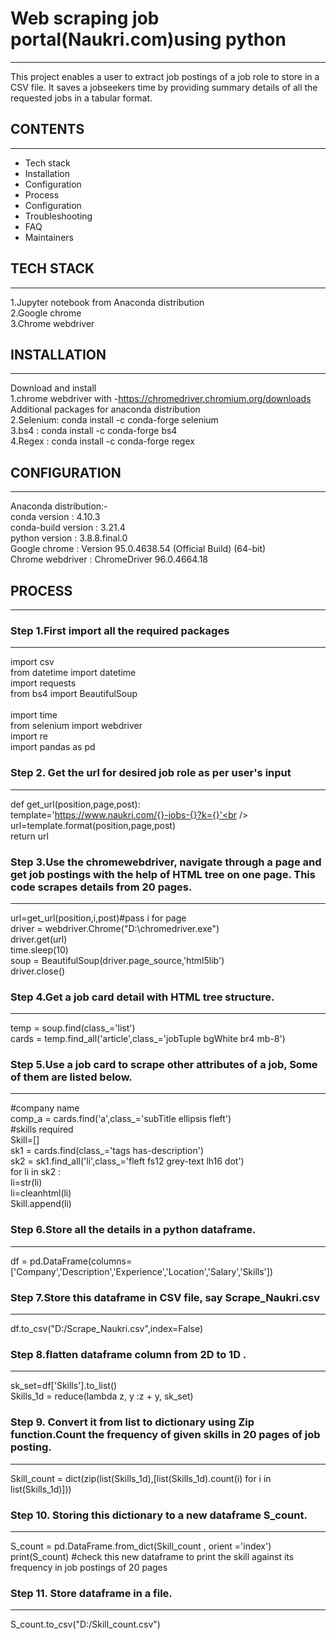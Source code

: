 # Web scraping job portal(Naukri.com)using python
--------------------------------------------------
This project enables a user to extract job postings of a job role to store in a CSV file. It saves a jobseekers time by providing summary details of all the requested jobs in a tabular format.<br /> 

## CONTENTS
------------
 * Tech stack<br /> 
 * Installation<br /> 
 * Configuration<br /> 
 * Process<br /> 
 * Configuration<br /> 
 * Troubleshooting<br /> 
 * FAQ<br /> 
 * Maintainers<br /> 
## TECH STACK
--------------
1.Jupyter notebook from Anaconda distribution <br /> 
2.Google chrome <br /> 
3.Chrome webdriver<br /> 
## INSTALLATION
----------------
Download and install<br />
1.chrome webdriver with -https://chromedriver.chromium.org/downloads Additional packages for anaconda distribution <br /> 
2.Selenium: conda install -c conda-forge selenium <br /> 
3.bs4 : conda install -c conda-forge bs4 <br /> 
4.Regex : conda install -c conda-forge regex<br /> 
## CONFIGURATION
-----------------
Anaconda distribution:-<br /> 
	conda version : 4.10.3<br /> 
	conda-build version : 3.21.4<br /> 
	python version : 3.8.8.final.0<br /> 
Google chrome : Version 95.0.4638.54 (Official Build) (64-bit)<br /> 
Chrome webdriver : ChromeDriver 96.0.4664.18<br /> 
## PROCESS
-----------
### Step 1.First import all the required packages
--------------------------------------------------
import csv<br /> 
from datetime import datetime<br /> 
import requests<br /> 
from bs4 import BeautifulSoup<br /> <br /> 
import time<br /> 
from selenium import webdriver<br /> 
import re<br /> 
import pandas as pd<br /> 
### Step 2. Get the url for desired job role as per user's input
-----------------------------------------------------------------
def get_url(position,page,post):<br /> 
    template='https://www.naukri.com/{}-jobs-{}?k={}'<br /> 
    url=template.format(position,page,post)<br /> 
    return url<br />
### Step 3.Use the chromewebdriver, navigate through a page and get job postings with the help of HTML tree on one page. This code scrapes details from 20 pages.
-----------------------------------------------------------------------------------------------------------------------------------------------------------------
url=get_url(position,i,post)#pass i for page<br /> 
driver = webdriver.Chrome("D:\chromedriver.exe")<br /> 
driver.get(url)<br /> 
time.sleep(10)<br /> 
soup = BeautifulSoup(driver.page_source,'html5lib')<br /> 
driver.close()<br /> 
### Step 4.Get a job card detail with HTML tree structure.
----------------------------------------------------------
temp = soup.find(class_='list')<br /> 
cards = temp.find_all('article',class_='jobTuple bgWhite br4 mb-8')<br /> 
### Step 5.Use a job card to scrape other attributes of a job, Some of them are listed below.
---------------------------------------------------------------------------------------------
#company name<br /> 
comp_a = cards.find('a',class_='subTitle ellipsis fleft')<br /> 
#skills required<br /> 
Skill=[]<br /> 
        sk1 = cards.find(class_='tags has-description')<br /> 
        sk2 = sk1.find_all('li',class_='fleft fs12 grey-text lh16 dot')<br /> 
        for li in sk2 :<br /> 
            li=str(li)<br /> 
            li=cleanhtml(li)<br /> 
            Skill.append(li)<br /> 
### Step 6.Store all the details in a python dataframe.
--------------------------------------------------------
df = pd.DataFrame(columns=['Company','Description','Experience','Location','Salary','Skills'])<br /> 
### Step 7.Store this dataframe in CSV file, say Scrape_Naukri.csv
-------------------------------------------------------------------
df.to_csv("D:/Scrape_Naukri.csv",index=False)<br /> 
### Step 8.flatten dataframe column from 2D to 1D .
---------------------------------------------------
sk_set=df['Skills'].to_list()<br /> 
Skills_1d = reduce(lambda z, y :z + y, sk_set)<br /> 
### Step 9. Convert it from list to dictionary using Zip function.Count the frequency of given skills in 20 pages of job posting.
---------------------------------------------------------------------------------------------------------------------------------
Skill_count = dict(zip(list(Skills_1d),[list(Skills_1d).count(i) for i in list(Skills_1d)]))<br /> 
### Step 10. Storing this dictionary to a new dataframe S_count.
----------------------------------------------------------------
S_count = pd.DataFrame.from_dict(Skill_count , orient ='index')<br /> 
print(S_count) #check this new dataframe to print the skill against its frequency in job postings of 20 pages<br /> 
### Step 11. Store dataframe in a file.
---------------------------------------
S_count.to_csv("D:/Skill_count.csv")<br /> 
